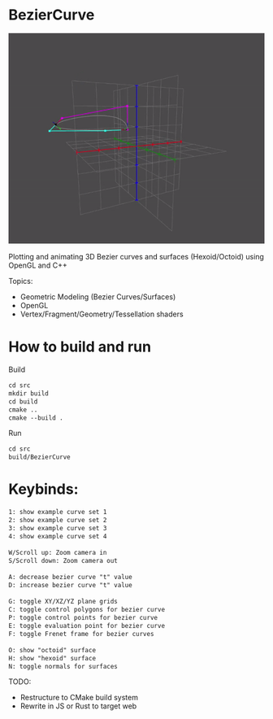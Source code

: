 # BezierCurve

![preview gif](https://github.com/daqniel/BezierCurve/blob/master/images/beziercurve_preview_gif.gif?raw=true)

Plotting and animating 3D Bezier curves and surfaces (Hexoid/Octoid) using OpenGL and C++

Topics:
- Geometric Modeling (Bezier Curves/Surfaces)
- OpenGL
- Vertex/Fragment/Geometry/Tessellation shaders

# How to build and run
Build
```
cd src
mkdir build
cd build
cmake ..
cmake --build .
```
Run
```
cd src
build/BezierCurve
```

# Keybinds:
```
1: show example curve set 1
2: show example curve set 2
3: show example curve set 3
4: show example curve set 4

W/Scroll up: Zoom camera in
S/Scroll down: Zoom camera out

A: decrease bezier curve "t" value
D: increase bezier curve "t" value

G: toggle XY/XZ/YZ plane grids
C: toggle control polygons for bezier curve
P: toggle control points for bezier curve
E: toggle evaluation point for bezier curve
F: toggle Frenet frame for bezier curves

O: show "octoid" surface
H: show "hexoid" surface
N: toggle normals for surfaces
```

TODO:
- Restructure to CMake build system
- Rewrite in JS or Rust to target web
